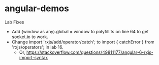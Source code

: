 # angular-demos

Lab Fixes
- Add  (window as any).global = window to polyfill.ts on line 64 to get socket.io to work.
- Change import 'rxjs/add/operator/catch'; to import { catchError } from 'rxjs/operators'; in lab 16.
    - Or, https://stackoverflow.com/questions/49811177/angular-6-rxjs-import-syntax
